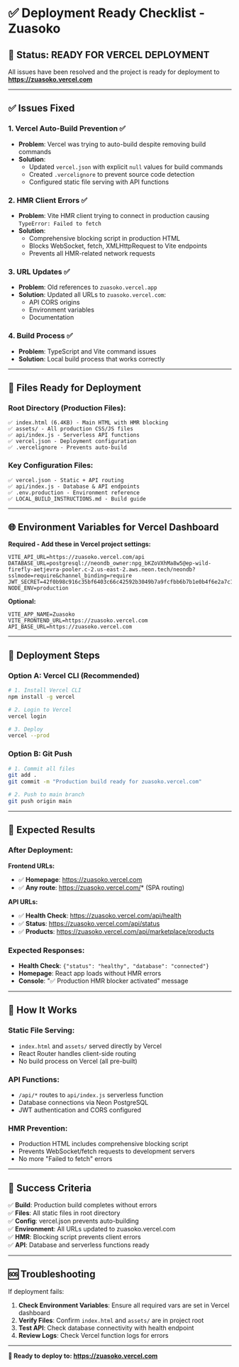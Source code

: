 # ✅ Deployment Ready Checklist - Zuasoko

## 🎯 Status: READY FOR VERCEL DEPLOYMENT

All issues have been resolved and the project is ready for deployment to **https://zuasoko.vercel.com**

---

## ✅ Issues Fixed

### 1. **Vercel Auto-Build Prevention** ✅
- **Problem**: Vercel was trying to auto-build despite removing build commands
- **Solution**: 
  - Updated `vercel.json` with explicit `null` values for build commands
  - Created `.vercelignore` to prevent source code detection
  - Configured static file serving with API functions

### 2. **HMR Client Errors** ✅
- **Problem**: Vite HMR client trying to connect in production causing `TypeError: Failed to fetch`
- **Solution**: 
  - Comprehensive blocking script in production HTML
  - Blocks WebSocket, fetch, XMLHttpRequest to Vite endpoints
  - Prevents all HMR-related network requests

### 3. **URL Updates** ✅
- **Problem**: Old references to `zuasoko.vercel.app`
- **Solution**: Updated all URLs to `zuasoko.vercel.com`:
  - API CORS origins
  - Environment variables
  - Documentation

### 4. **Build Process** ✅
- **Problem**: TypeScript and Vite command issues
- **Solution**: Local build process that works correctly

---

## 📁 Files Ready for Deployment

### Root Directory (Production Files):
```
✅ index.html (6.4KB) - Main HTML with HMR blocking
✅ assets/ - All production CSS/JS files
✅ api/index.js - Serverless API functions
✅ vercel.json - Deployment configuration
✅ .vercelignore - Prevents auto-build
```

### Key Configuration Files:
```
✅ vercel.json - Static + API routing
✅ api/index.js - Database & API endpoints  
✅ .env.production - Environment reference
✅ LOCAL_BUILD_INSTRUCTIONS.md - Build guide
```

---

## 🌐 Environment Variables for Vercel Dashboard

**Required - Add these in Vercel project settings:**

```env
VITE_API_URL=https://zuasoko.vercel.com/api
DATABASE_URL=postgresql://neondb_owner:npg_bKZoVXhMa8w5@ep-wild-firefly-aetjevra-pooler.c-2.us-east-2.aws.neon.tech/neondb?sslmode=require&channel_binding=require
JWT_SECRET=42f0b98c916c35bf6403c66c42592b3049b7a9fcfbb6b7b1e0b4f6e2a7c1e8a9
NODE_ENV=production
```

**Optional:**
```env
VITE_APP_NAME=Zuasoko
VITE_FRONTEND_URL=https://zuasoko.vercel.com
API_BASE_URL=https://zuasoko.vercel.com
```

---

## 🚀 Deployment Steps

### Option A: Vercel CLI (Recommended)
```bash
# 1. Install Vercel CLI
npm install -g vercel

# 2. Login to Vercel
vercel login

# 3. Deploy
vercel --prod
```

### Option B: Git Push
```bash
# 1. Commit all files
git add .
git commit -m "Production build ready for zuasoko.vercel.com"

# 2. Push to main branch
git push origin main
```

---

## 🧪 Expected Results

### After Deployment:

**Frontend URLs:**
- ✅ **Homepage**: https://zuasoko.vercel.com
- ✅ **Any route**: https://zuasoko.vercel.com/* (SPA routing)

**API URLs:**
- ✅ **Health Check**: https://zuasoko.vercel.com/api/health
- ✅ **Status**: https://zuasoko.vercel.com/api/status  
- ✅ **Products**: https://zuasoko.vercel.com/api/marketplace/products

### Expected Responses:
- **Health Check**: `{"status": "healthy", "database": "connected"}`
- **Homepage**: React app loads without HMR errors
- **Console**: "✅ Production HMR blocker activated" message

---

## 🔧 How It Works

### Static File Serving:
- `index.html` and `assets/` served directly by Vercel
- React Router handles client-side routing
- No build process on Vercel (all pre-built)

### API Functions:
- `/api/*` routes to `api/index.js` serverless function
- Database connections via Neon PostgreSQL
- JWT authentication and CORS configured

### HMR Prevention:
- Production HTML includes comprehensive blocking script
- Prevents WebSocket/fetch requests to development servers
- No more "Failed to fetch" errors

---

## 🎉 Success Criteria

✅ **Build**: Production build completes without errors  
✅ **Files**: All static files in root directory  
✅ **Config**: vercel.json prevents auto-building  
✅ **Environment**: All URLs updated to zuasoko.vercel.com  
✅ **HMR**: Blocking script prevents client errors  
✅ **API**: Database and serverless functions ready  

---

## 🆘 Troubleshooting

If deployment fails:

1. **Check Environment Variables**: Ensure all required vars are set in Vercel dashboard
2. **Verify Files**: Confirm `index.html` and `assets/` are in project root
3. **Test API**: Check database connectivity with health endpoint
4. **Review Logs**: Check Vercel function logs for errors

---

**🎯 Ready to deploy to: https://zuasoko.vercel.com**
